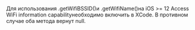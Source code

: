 Для использования .getWifiBSSID()и .getWifiName()на iOS >= 12 Access WiFi information capabilityнеобходимо включить в XCode. В противном случае оба метода вернут null.

